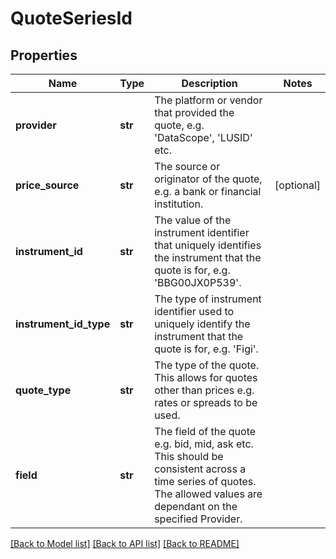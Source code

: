 # QuoteSeriesId

## Properties
Name | Type | Description | Notes
------------ | ------------- | ------------- | -------------
**provider** | **str** | The platform or vendor that provided the quote, e.g. &#39;DataScope&#39;, &#39;LUSID&#39; etc. | 
**price_source** | **str** | The source or originator of the quote, e.g. a bank or financial institution. | [optional] 
**instrument_id** | **str** | The value of the instrument identifier that uniquely identifies the instrument that the quote is for, e.g. &#39;BBG00JX0P539&#39;. | 
**instrument_id_type** | **str** | The type of instrument identifier used to uniquely identify the instrument that the quote is for, e.g. &#39;Figi&#39;. | 
**quote_type** | **str** | The type of the quote. This allows for quotes other than prices e.g. rates or spreads to be used. | 
**field** | **str** | The field of the quote e.g. bid, mid, ask etc. This should be consistent across a time series of quotes. The allowed values are dependant on the specified Provider. | 

[[Back to Model list]](../README.md#documentation-for-models) [[Back to API list]](../README.md#documentation-for-api-endpoints) [[Back to README]](../README.md)


